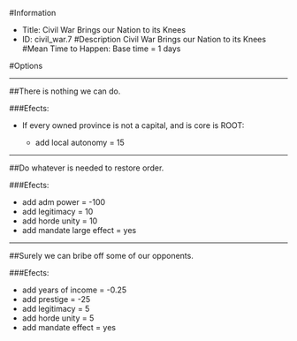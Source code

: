 #Information
 - Title: Civil War Brings our Nation to its Knees
 - ID: civil_war.7
#Description
Civil War Brings our Nation to its Knees
#Mean Time to Happen:
Base time = 1 days

#Options

___
##There is nothing we can do.

###Efects:<ul><li>If every owned province is not a capital, and  is core is ROOT:</li><ul><li>add local autonomy = 15</li></ul></ul>

___
##Do whatever is needed to restore order.

###Efects:<ul><li>add adm power = -100</li><li>add legitimacy = 10</li><li>add horde unity = 10</li><li>add mandate large effect = yes</li></ul>

___
##Surely we can bribe off some of our opponents.

###Efects:<ul><li>add years of income = -0.25</li><li>add prestige = -25</li><li>add legitimacy = 5</li><li>add horde unity = 5</li><li>add mandate effect = yes</li></ul>
